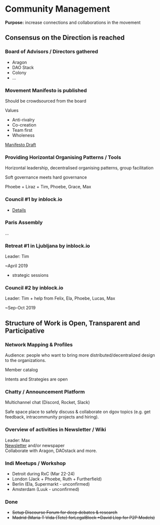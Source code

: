 # Community Management

**Purpose:** increase connections and collaborations in the movement

## Consensus on the Direction is reached

### Board of Advisors / Directors gathered

* Aragon
* DAO Stack
* Colony
* ...

### Movement Manifesto is published

Should be crowdsourced from the board

Values

* Anti-rivalry
* Co-creation
* Team first
* Wholeness

[Manifesto Draft](../projects/foundation-thesis.md)

### Providing Horizontal Organising Patterns / Tools

Horizontal leadership, decentralised organising patterns, group facilitation

Soft governance meets hard governance

Phoebe + Liraz + Tim, Phoebe, Grace, Max

### Council \#1 by inblock.io

* [Details](../projects/dgov-community-council.md)

### Paris Assembly

...

### Retreat \#1 in Ljubljana by inblock.io

Leader: Tim

~April 2019

+ strategic sessions

### Council \#2 by inblock.io

Leader: Tim  + help from Felix, Ela, Phoebe, Lucas, Max

~Sep-Oct 2019

## Structure of Work is Open, Transparent and Participative



### Network Mapping & Profiles

Audience: people who want to bring more distributed/decentralized design to the organizations.

Member catalog

Intents and Strategies are open



### Chatty / Announcement Platform

Multichannel chat \(Discord, Rocket, Slack\)

Safe space place to safely discuss & collaborate on dgov topics \(e.g. get feedback, intracommunity projects and hiring\).

### Overview of activities in Newsletter / Wiki 

Leader: Max  
[Newsletter](../../newsletter/) and/or newspaper  
Collaborate with Aragon, DAOstack and more.

### Indi Meetups / Workshop

* Detroit during RxC \(Mar 22-24\)
* London \(Jack + Phoebe, Ruth + Furtherfield\)
* Berlin \(Ela, Supermarkt - unconfirmed\)
* Amsterdam \(Luuk - unconfirmed\)

### Done

* ~~Setup Discourse Forum for deep debates & research~~
* ~~Madrid \(Maria T Vida \(Tete\) forLegalBlock +David Llop for P2P Models\)~~

